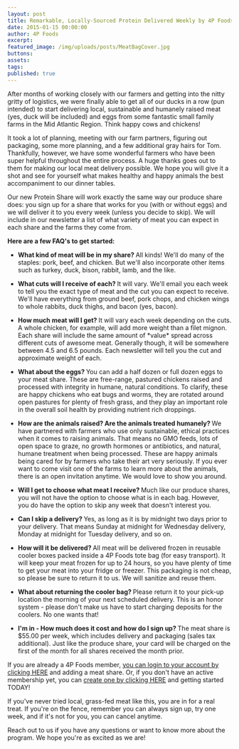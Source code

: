 ```yaml
---
layout: post
title: Remarkable, Locally-Sourced Protein Delivered Weekly by 4P Foods
date: 2015-01-15 00:00:00
author: 4P Foods
excerpt:
featured_image: /img/uploads/posts/MeatBagCover.jpg
buttons:
assets:
tags:
published: true
---
```

<div class="editable"><p>After months of working closely with our farmers and getting into the nitty gritty of logistics, we were finally able to get all of our ducks in a row (pun intended) to start delivering local, sustainable and humanely raised meat (yes, duck will be included) and eggs from some fantastic small family farms in the Mid Atlantic Region. Think happy cows and chickens!</p><p>It took a lot of planning, meeting with our farm partners, figuring out packaging, some more planning, and a few additional gray hairs for Tom. Thankfully, however, we have some wonderful farmers who have been super helpful throughout the entire process. A huge thanks goes out to them for making our local meat delivery possible. We hope you will give it a shot and see for yourself what makes healthy and happy animals the best accompaniment to our dinner tables.</p><p>Our new Protein Share will work exactly the same way our produce share does: you sign up for a share that works for you (with or without eggs) and we will deliver it to you every week (unless you decide to skip). We will include in our newsletter a list of what variety of meat you can expect in each share and the farms they come from.</p><p><strong>Here are a few FAQ's to get started:</strong></p><ul><li><strong>What kind of meat will be in my share?&nbsp;</strong>All kinds! We'll do many of the staples: pork, beef, and chicken. But we'll also incorporate other items such as turkey, duck, bison, rabbit, lamb, and the like.</li></ul><ul><li><strong>What cuts will I receive of each?&nbsp;</strong>It will vary. We'll email you each week to tell you the exact type of meat and the cut you can expect to receive. We'll have everything from ground beef, pork chops, and chicken wings to whole rabbits, duck thighs, and bacon (yes, bacon).</li></ul><ul><li><strong>How much meat will I get?&nbsp;</strong>It will vary each week depending on the cuts. A whole chicken, for example, will add more weight than a filet mignon. Each share will include the same amount of *value* spread across different cuts of awesome meat. Generally though, it will be somewhere between 4.5 and 6.5 pounds. Each newsletter will tell you the cut and approximate weight of each.</li></ul><ul><li><strong>What about the eggs?&nbsp;</strong>You can add a half dozen or full dozen eggs to your meat share. These are free-range, pastured chickens raised and processed with integrity in humane, natural conditions. To clarify, these are happy chickens who eat bugs and worms, they are rotated around open pastures for plenty of fresh grass, and they play an important role in the overall soil health by providing nutrient rich droppings.</li></ul><ul><li><strong>How are the animals raised? Are the animals treated humanely?&nbsp;</strong>We have partnered with farmers who use only sustainable, ethical practices when it comes to raising animals. That means no GMO feeds, lots of open space to graze, no growth hormones or antibiotics, and natural, humane treatment when being processed. These are happy animals being cared for by farmers who take their art very seriously. If you ever want to come visit one of the farms to learn more about the animals, there is an open invitation anytime. We would love to show you around.</li></ul><ul><li><strong>Will I get to choose what meat I receive?&nbsp;</strong>Much like our produce shares, you will not have the option to choose what is in each bag. However, you do have the option to skip any week that doesn't interest you.</li></ul><ul><li><strong>Can I skip a delivery?&nbsp;</strong>Yes, as long as it is by midnight two days prior to your delivery. That means Sunday at midnight for Wednesday delivery, Monday at midnight for Tuesday delivery, and so on.</li></ul><ul><li><strong>How will it be delivered?&nbsp;</strong>All meat will be delivered frozen in reusable cooler boxes packed inside a 4P Foods tote bag (for easy transport). It will keep your meat frozen for up to 24 hours, so you have plenty of time to get your meat into your fridge or freezer. This packaging is not cheap, so please be sure to return it to us. We will sanitize and reuse them.</li></ul><ul><li><strong>What about returning the cooler bag?&nbsp;</strong>Please return it to your pick-up location the morning of your next scheduled delivery. This is an honor system - please don't make us have to start charging deposits for the coolers. No one wants that!</li></ul><ul><li><strong>I'm in - How much does it cost and how do I sign up?&nbsp;</strong>The meat share is $55.00 per week, which includes delivery and packaging (sales tax additional). Just like the produce share, your card will be charged on the first of the month for all shares received the month prior.</li></ul><p>If you are already a 4P Foods member,&nbsp;<a target="_blank" href="https://wwws.4pfoods.com/gateway/login">you can login to your account by clicking HERE</a>&nbsp;and adding a meat share. Or, if you don't have an active membership yet, you can&nbsp;<a target="_blank" href="http://4pfoods.com/get-a-bag/">create one by clicking HERE</a>&nbsp;and getting started TODAY!</p><p>If you've never tried local, grass-fed meat like this, you are in for a real treat. If you're on the fence, remember you can always sign up, try one week, and if it's not for you, you can cancel anytime.</p><p>Reach out to us if you have any questions or want to know more about the program. We hope you're as excited as we are!</p></div>